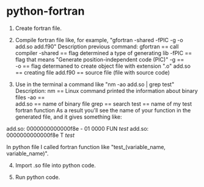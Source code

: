 # python-fortran
1. Create fortran file. 

2. Compile fortran file like, for example, "gfortran -shared -fPIC -g -o add.so add.f90"
Description previous command: 
gfortran  ==  call compiler
-shared   ==  flag determined a type of generating lib
-fPIC     ==  flag that means "Generate position-independent code (PIC)"
-g        ==  
-o        ==  flag determaned to create object file with extension ".o"
add.so    ==  creating file
add.f90   ==  source file (file with source code)

3. Use in the terminal a command like "nm -ao add.so | grep test"
Description:
nm        ==  Linux command printed the information about binary files
-ao       ==  
add.so    ==  name of binary file
grep      ==  search
test      ==  name of my test fortran function
As a result you'll see the name of your function in the generated file, and it gives something like:

add.so: 0000000000000f8e - 01 0000   FUN _test_
add.so: 0000000000000f8e T _test_

In python file I called fortran function like "test_(variable_name, variable_name)".

4. Import .so file into python code.

5. Run python code. 
